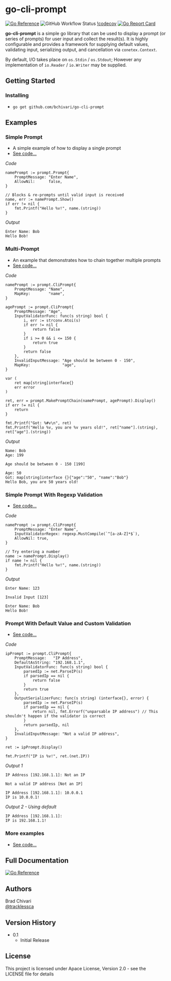 # go-cli-prompt
[![Go Reference](https://pkg.go.dev/badge/golang.org/x/example.svg)](https://pkg.go.dev/golang.org/x/example)
![GitHub Workflow Status](https://github.com/bchivari/go-cli-prompt/workflows/CI/badge.svg)
[!codecov](https://codecov.io/gh/bchivari/go-cli-prompt)
[![Go Report Card](https://goreportcard.com/badge/github.com/bchivari/go-cli-prompt)](https://goreportcard.com/report/github.com/bchivari/go-cli-prompt)

**go-cli-prompt** is a simple go library that can be used to display a prompt (or series of prompts) for user
input and collect the result(s). It is highly configurable and provides a framework for supplying default values,
validating input, serializing output, and cancellation via `conetex.Context`.

By default, I/O takes place on `os.Stdin` / `os.Stdout`; However any implementation of `io.Reader` / `io.Writer` may be
supplied. 

## Getting Started

### Installing

* `go get github.com/bchivari/go-cli-prompt`

## Examples

### Simple Prompt

* A simple example of how to display a single prompt
* [See code...](http://www.google.ca)

*Code*
```golang
namePrompt := prompt.Prompt{
    PromptMessage: "Enter Name",
    AllowNil:      false,
}

// Blocks & re-prompts until valid input is received
name, err := namePrompt.Show()
if err != nil {
    fmt.Printf("Hello %v!", name.(string))
}
```

*Output*
```
Enter Name: Bob
Hello Bob!
```
### Multi-Prompt

* An example that demonstrates how to chain together multiple prompts
* [See code...](http://www.google.ca)

*Code*
```golang
namePrompt := prompt.CliPrompt{
    PromptMessage: "Name",
    MapKey:        "name",
}

agePrompt := prompt.CliPrompt{
    PromptMessage: "Age",
    InputValidatorFunc: func(s string) bool {
        i, err := strconv.Atoi(s)
        if err != nil {
            return false
        }
        if i >= 0 && i <= 150 {
            return true
        }
        return false
    },
    InvalidInputMessage: "Age should be between 0 - 150",
    MapKey:              "age",
}

var (
    ret map[string]interface{}
    err error
)

ret, err = prompt.MakePromptChain(namePrompt, agePrompt).Display()
if err != nil {
    return
}

fmt.Printf("Got: %#v\n", ret)
fmt.Printf("Hello %v, you are %v years old!", ret["name"].(string), ret["age"].(string))
```

*Output*
```
Name: Bob
Age: 199

Age should be between 0 - 150 [199]

Age: 50
Got: map[string]interface {}{"age":"50", "name":"Bob"}
Hello Bob, you are 50 years old!

```

### Simple Prompt With Regexp Validation

* [See code...](http://www.google.ca)

*Code*
```golang
namePrompt := prompt.CliPrompt{
    PromptMessage: "Enter Name",
    InputValidatorRegex: regexp.MustCompile(`^[a-zA-Z]*$`),
    AllowNil: true,
}

// Try entering a number
name := namePrompt.Display()
if name != nil {
    fmt.Printf("Hello %v!", name.(string))
}
```

*Output*
```
Enter Name: 123

Invalid Input [123]

Enter Name: Bob
Hello Bob!
```

### Prompt With Default Value and Custom Validation

* [See code...](http://www.google.ca)

*Code*
```golang
ipPrompt := prompt.CliPrompt{
    PromptMessage:   "IP Address",
    DefaultAsString: "192.168.1.1",
    InputValidatorFunc: func(s string) bool {
        parsedIp := net.ParseIP(s)
        if parsedIp == nil {
            return false
        }
        return true
    },
    OutputSerializerFunc: func(s string) (interface{}, error) {
        parsedIp := net.ParseIP(s)
        if parsedIp == nil {
            return nil, fmt.Errorf("unparsable IP address") // This shouldn't happen if the validator is correct
        }
        return parsedIp, nil
    },
    InvalidInputMessage: "Not a valid IP address",
}

ret := ipPrompt.Display()

fmt.Printf("IP is %v!", ret.(net.IP))
```

*Output 1*
```
IP Address [192.168.1.1]: Not an IP

Not a valid IP address [Not an IP]

IP Address [192.168.1.1]: 10.0.0.1
IP is 10.0.0.1!
```

*Output 2 - Using default*
```
IP Address [192.168.1.1]: 
IP is 192.168.1.1!
```

### More examples
* [See code...](https://github.com/bchivari/go-cli-prompt/tree/master/examples)

## Full Documentation

[![Go Reference](https://pkg.go.dev/badge/golang.org/x/example.svg)](https://pkg.go.dev/golang.org/x/example)


## Authors

Brad Chivari  
[@tracklessca](https://twitter.com/tracklessca)

## Version History

* 0.1
    * Initial Release

## License

This project is licensed under Apace License, Version 2.0 - see the LICENSE file for details